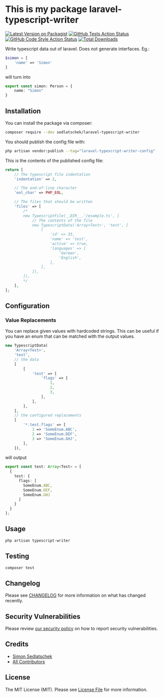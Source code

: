 # This is my package laravel-typescript-writer

[![Latest Version on Packagist](https://img.shields.io/packagist/v/sedlatschek/laravel-typescript-writer.svg?style=flat-square)](https://packagist.org/packages/sedlatschek/laravel-typescript-writer)
[![GitHub Tests Action Status](https://img.shields.io/github/actions/workflow/status/sedlatschek/laravel-typescript-writer/run-tests.yml?branch=main&label=tests&style=flat-square)](https://github.com/sedlatschek/laravel-typescript-writer/actions?query=workflow%3Arun-tests+branch%3Amain)
[![GitHub Code Style Action Status](https://img.shields.io/github/actions/workflow/status/sedlatschek/laravel-typescript-writer/fix-php-code-style-issues.yml?branch=main&label=code%20style&style=flat-square)](https://github.com/sedlatschek/laravel-typescript-writer/actions?query=workflow%3A"Fix+PHP+code+style+issues"+branch%3Amain)
[![Total Downloads](https://img.shields.io/packagist/dt/sedlatschek/laravel-typescript-writer.svg?style=flat-square)](https://packagist.org/packages/sedlatschek/laravel-typescript-writer)

Write typescript data out of laravel. Does not generate interfaces. Eg.:

```php
$simon = [
    'name' => 'Simon'
]
```

will turn into

```typescript
export const simon: Person = {
    name: "Simon"
}
```

## Installation

You can install the package via composer:

```bash
composer require --dev sedlatschek/laravel-typescript-writer
```

You should publish the config file with:

```bash
php artisan vendor:publish --tag="laravel-typescript-writer-config"
```

This is the contents of the published config file:

```php
return [
    // The typescript file indentation
    'indentation' => 2,

    // The end-of-line character
    'eol_char' => PHP_EOL,

    // The files that should be written
    'files' => [
        /*
        new TypescriptFile(__DIR__.'/example.ts', [
            // The contents of the file
            new TypescriptData('Array<Test>', 'test', [
                [
                    'id' => 33,
                    'name' => 'test',
                    'active' => true,
                    'languages' => [
                        'German',
                        'English',
                    ],
                ],
            ]),
        ]),
        */
    ],
];
```

## Configuration

### Value Replacements

You can replace given values with hardcoded strings. This can be useful if you have an enum that can be matched with the output values.

```php
new TypescriptData(
    'Array<Test>',
    'test',
    // the data
    [
        [
            'test' => [
                'flags' => [
                    1,
                    2,
                    3,
                ],
            ],
        ],
    ],
    // the configured replacements
    [
        '*.test.flags' => [
            1 => 'SomeEnum.ABC',
            2 => 'SomeEnum.DEF',
            3 => 'SomeEnum.GHJ',
        ],
    ]),
```

will output

```typescript
export const test: Array<Test> = [
  {
    test: {
      flags: [
        SomeEnum.ABC,
        SomeEnum.DEF,
        SomeEnum.GHJ
      ]
    }
  }
];
```

## Usage

```sh
php artisan typescript-writer
```

## Testing

```bash
composer test
```

## Changelog

Please see [CHANGELOG](CHANGELOG.md) for more information on what has changed recently.

## Security Vulnerabilities

Please review [our security policy](../../security/policy) on how to report security vulnerabilities.

## Credits

- [Simon Sedlatschek](https://github.com/sedlatschek)
- [All Contributors](../../contributors)

## License

The MIT License (MIT). Please see [License File](LICENSE.md) for more information.

